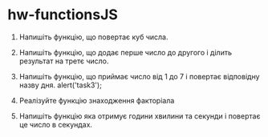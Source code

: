 # hw-functionsJS
>
1. Напишіть функцію, що повертає куб числа.
>
2. Напишіть функцію, що додає перше число до другого і ділить результат на третє число.
>
3. Напишіть функцію, що приймає число від 1 до 7 і повертає відповідну назву дня.
alert('task3');
>
4. Реалізуйте функцію знаходження факторіала
>
5. Напишіть функцію яка отримує години хвилини та секунди і повертає це число в секундах.
